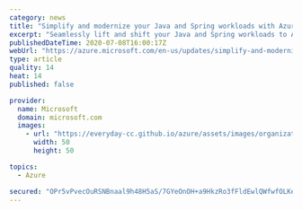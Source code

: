```yaml
---
category: news
title: "Simplify and modernize your Java and Spring workloads with Azure Service Bus"
excerpt: "Seamlessly lift and shift your Java and Spring workloads to Azure while also modernizing your application stack to take full advantage of the benefits of cloud computing. Azure Service Bus Premium tier now has feature parity with Java Message Service 2.0 over Advanced Message Queuing Protocol (in preview)."
publishedDateTime: 2020-07-08T16:00:17Z
webUrl: "https://azure.microsoft.com/en-us/updates/simplify-and-modernize-your-java-and-spring-workloads-with-azure-service-bus/"
type: article
quality: 14
heat: 14
published: false

provider:
  name: Microsoft
  domain: microsoft.com
  images:
    - url: "https://everyday-cc.github.io/azure/assets/images/organizations/microsoft.com-50x50.jpg"
      width: 50
      height: 50

topics:
  - Azure

secured: "OPr5vPvecOuRSNBnaal9h48H5aS/7GYeOnOH+a9HkzRo3fFldEwlQWfwfOLKe+kGNvGz5OCJLl9cOfvLP9+gxIKbK43KLdzHYASq51ErDVn6vETjRKM2oWBbtAyYgMrMCvkFb5h3qsNO6J9Fpwdh7lcA4qMtg0YZ+fXbRAFjzhxbaaAJq0idRX1I9xXgzRZug/uAZLYsLLAnW+BP/+QoXKQfEzj8GYUejtX4v4+ZsHICB/rDFwjcS6ivbfnIkhYfFjFs32yrUtLYH871nNUKd/4i/qhB7s6K7yUUfPjZK5f2ryZgh9WeJqqIem5KD2xmsxmraAmDKJAhbI5dwJr/fA==;JyPjxpsezHAazxDZZIL6Mw=="
---
```


